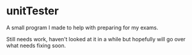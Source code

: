 # unitTester

A small program I made to help with preparing for my exams.

Still needs work, haven't looked at it in a while but hopefully will go over what needs fixing soon. 


